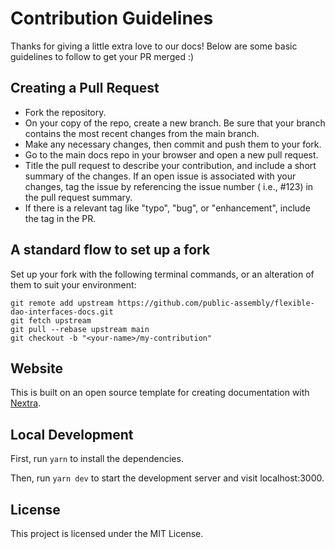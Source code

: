 # Contribution Guidelines

Thanks for giving a little extra love to our docs! Below are some basic guidelines to follow to get your PR merged :)

## Creating a Pull Request

- Fork the repository.
- On your copy of the repo, create a new branch. Be sure that your branch contains the most recent changes from the main branch.
- Make any necessary changes, then commit and push them to your fork.
- Go to the main docs repo in your browser and open a new pull request.
- Title the pull request to describe your contribution, and include a short summary of the changes. If an open issue is associated with your changes, tag the issue by referencing the issue number ( i.e., #123) in the pull request summary.
- If there is a relevant tag like "typo", "bug", or "enhancement", include the tag in the PR.

## A standard flow to set up a fork

Set up your fork with the following terminal commands, or an alteration of them to suit your environment:

```
git remote add upstream https://github.com/public-assembly/flexible-dao-interfaces-docs.git
git fetch upstream
git pull --rebase upstream main
git checkout -b "<your-name>/my-contribution"
```

## Website

This is built on an open source template for creating documentation with [Nextra](https://nextra.site).

## Local Development

First, run `yarn` to install the dependencies.

Then, run `yarn dev` to start the development server and visit localhost:3000.

## License

This project is licensed under the MIT License.
